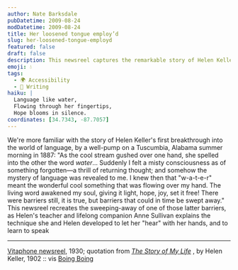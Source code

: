 ```yaml
---
author: Nate Barksdale
pubDatetime: 2009-08-24
modDatetime: 2009-08-24
title: Her loosened tongue employ’d
slug: her-loosened-tongue-employd
featured: false
draft: false
description: This newsreel captures the remarkable story of Helen Keller's journey into the world of language, guided by her teacher Anne Sullivan.
emoji: 💧
tags:
  - 🌍 Accessibility
  - 📝 Writing
haiku: |
  Language like water,  
  Flowing through her fingertips,  
  Hope blooms in silence.
coordinates: [34.7343, -87.7057]
---
```


We're more familiar with the story of Helen Keller's first breakthrough into the world of language, by a well-pump on a Tuscumbia, Alabama summer morning in 1887: "As the cool stream gushed over one hand, she spelled into the other the word _water_... Suddenly I felt a misty consciousness as of something forgotten—a thrill of returning thought; and somehow the mystery of language was revealed to me. I knew then that "w-a-t-e-r" meant the wonderful cool something that was flowing over my hand. The living word awakened my soul, giving it light, hope, joy, set it free! There were barriers still, it is true, but barriers that could in time be swept away." This newsreel recreates the sweeping-away of one of those latter barriers, as Helen's teacher and lifelong companion Anne Sullivan explains the technique she and Helen developed to let her "hear" with her hands, and to learn to speak

---

[Vitaphone newsreel](http://www.youtube.com/watch?v=Gv1uLfF35Uw&eurl=http%3A%2F%2Fwww.boingboing.net%2F2009%2F08%2F19%2Fvideo-of-helen-kelle.html&feature=player_embedded), 1930; quotation from _[The Story of My Life](http://books.google.com/books?id=9_W7NdG2f3EC&pg=PA23&dq=%22awakened+my+soul,+gave+it+light,+hope,+joy%22&ei=xveSSru_KYLckASQvo2hBw#v=onepage&q=%22awakened%20my%20soul%2C%20gave%20it%20light%2C%20hope%2C%20joy%22&f=false)_ , by Helen Keller, 1902 :: vis [Boing Boing](https://www.google.com/search?q=%22Boing%20Boing%22%20boingboing.net)
